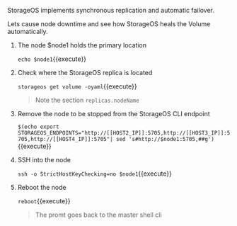 StorageOS implements synchronous replication and automatic failover.

Lets cause node downtime and see how StorageOS heals the Volume automatically.

1. The node $node1 holds the primary location

    `echo $node1`{{execute}}

1. Check where the StorageOS replica is located

    `storageos get volume -oyaml`{{execute}}

    > Note the section `replicas.nodeName`

1. Remove the node to be stopped from the StorageOS CLI endpoint

    `$(echo export STORAGEOS_ENDPOINTS="http://[[HOST2_IP]]:5705,http://[[HOST3_IP]]:5705,http://[[HOST4_IP]]:5705"| sed 's#http://$node1:5705,##g')`{{execute}}

1. SSH into the node

    `ssh -o StrictHostKeyChecking=no $node1`{{execute}}

1. Reboot the node

    `reboot`{{execute}}

    > The promt goes back to the master shell cli

